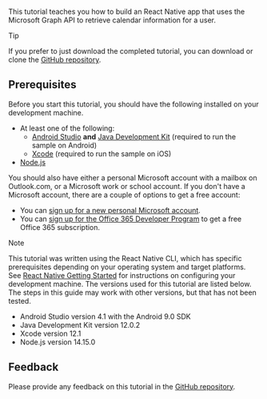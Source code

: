 <!-- markdownlint-disable MD002 MD041 -->

This tutorial teaches you how to build an React Native app that uses the Microsoft Graph API to retrieve calendar information for a user.

> [!TIP]
> If you prefer to just download the completed tutorial, you can download or clone the [GitHub repository](https://github.com/microsoftgraph/msgraph-training-react-native).

## Prerequisites

Before you start this tutorial, you should have the following installed on your development machine.

- At least one of the following:
  - [Android Studio](https://developer.android.com/studio/) **and** [Java Development Kit](https://jdk.java.net) (required to run the sample on Android)
  - [Xcode](https://developer.apple.com/xcode/) (required to run the sample on iOS)
- [Node.js](https://nodejs.org)

You should also have either a personal Microsoft account with a mailbox on Outlook.com, or a Microsoft work or school account. If you don't have a Microsoft account, there are a couple of options to get a free account:

- You can [sign up for a new personal Microsoft account](https://signup.live.com/signup?wa=wsignin1.0&rpsnv=12&ct=1454618383&rver=6.4.6456.0&wp=MBI_SSL_SHARED&wreply=https://mail.live.com/default.aspx&id=64855&cbcxt=mai&bk=1454618383&uiflavor=web&uaid=b213a65b4fdc484382b6622b3ecaa547&mkt=E-US&lc=1033&lic=1).
- You can [sign up for the Office 365 Developer Program](https://developer.microsoft.com/office/dev-program) to get a free Office 365 subscription.

> [!NOTE]
> This tutorial was written using the React Native CLI, which has specific prerequisites depending on your operating system and target platforms. See [React Native Getting Started](https://reactnative.dev/docs/environment-setup) for instructions on configuring your development machine. The versions used for this tutorial are listed below. The steps in this guide may work with other versions, but that has not been tested.
>
> - Android Studio version 4.1 with the Android 9.0 SDK
> - Java Development Kit version 12.0.2
> - Xcode version 12.1
> - Node.js version 14.15.0

## Feedback

Please provide any feedback on this tutorial in the [GitHub repository](https://github.com/microsoftgraph/msgraph-training-react-native).
